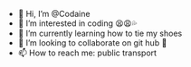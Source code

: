 - 👋 Hi, I’m @Codaine
- 👀 I’m interested in coding 😫😩💦
- 🌱 I’m currently learning how to tie my shoes
- 💞️ I’m looking to collaborate on git hub 🥵
- 📫 How to reach me: public transport

<!---
Codaine/Codaine is a ✨ special ✨ repository because its `README.md` (this file) appears on your GitHub profile.
You can click the Preview link to take a look at your changes.
--->
